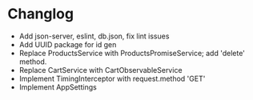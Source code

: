 # Changlog

- Add json-server, eslint, db.json, fix lint issues
- Add UUID package for id gen
- Replace ProductsService with ProductsPromiseService; add 'delete' method.
- Replace CartService with CartObservableService
- Implement TimingInterceptor with request.method 'GET'
- Implement AppSettings
